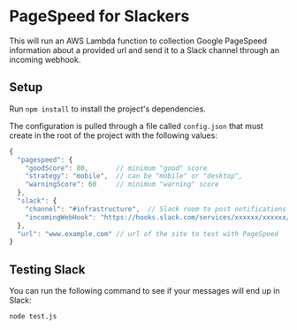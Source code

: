 # PageSpeed for Slackers

This will run an AWS Lambda function to collection Google PageSpeed information
about a provided url and send it to a Slack channel through an incoming
webhook.

## Setup

Run `npm install` to install the project's dependencies.

The configuration is pulled through a file called `config.json` that must create
in the root of the project with the following values:

```javascript
{
  "pagespeed": {
    "goodScore": 80,       // minimum "good" score
    "strategy": "mobile",  // can be "mobile" or "desktop",
    "warningScore": 60     // minimum "warning" score
  },
  "slack": {
    "channel": "#infrastructure",  // Slack room to post notifications to
    "incomingWebHook": "https://hooks.slack.com/services/xxxxxx/xxxxxx/xxxxxx"
  },
  "url": "www.example.com" // url of the site to test with PageSpeed
}

```

## Testing Slack

You can run the following command to see if your messages will end up in Slack:

```bash
node test.js
```
